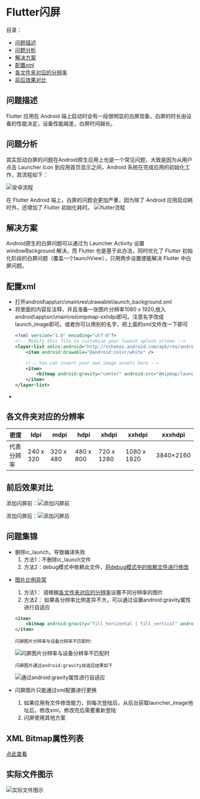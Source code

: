 # Flutter闪屏
目录：
- [问题描述](#desc)
- [问题分析](#analy)
- [解决方案](#resolve)
- [配置xml](#setting)
- [各文件夹对应的分辨率](#pixel)
- [前后效果对比](#compare)
## 问题描述 <span id='desc' />
Flutter 应用在 Android 端上启动时会有一段很明显的白屏现象，白屏的时长由设备的性能决定，设备性能越差，白屏时间越长。

## 问题分析 <span id='analy' />
其实启动白屏的问题在Android原生应用上也是一个常见问题，大致是因为从用户点击 Launcher Icon 到应用首页显示之间，Android 系统在完成应用的初始化工作，其流程如下：
<!-- ![安卓流程](./images/android.jpg) -->
![安卓流程](https://raw.githubusercontent.com/zc1789284658/Code-Note/master/flutter/images/android.jpg)


<!-- ![flutter流程](./images/flutter.jpg) -->
在 Flutter Android 端上，白屏的问题会更加严重，因为除了 Android 应用启动耗时外，还增加了 Flutter 初始化耗时。
![flutter流程](https://raw.githubusercontent.com/zc1789284658/Code-Note/master/flutter/images/flutter.jpg)

## 解决方案 <span id='resolve' />
Android原生的白屏问题可以通过为 Launcher Activity 设置 windowBackground 解决，而 Flutter 也是基于此办法，同时优化了 Flutter 初始化阶段的白屏问题（覆盖一个launchView），只用两步设置便能解决 Flutter 中白屏问题。

## 配置xml <span id='setting' />
- 打开android\app\src\main\res\drawable\launch_background.xml
- 将<item>里面的内容反注释，并且准备一张图片分辨率1080 x 1920,放入android\app\src\main\res\mipmap-xxhdpi即可。注意名字改成launch_image即可。或者你可以用别的名字，把上面的xml文件改一下即可
    ```xml
    <?xml version="1.0" encoding="utf-8"?>
    <!-- Modify this file to customize your launch splash screen -->
    <layer-list xmlns:android="http://schemas.android.com/apk/res/android">
        <item android:drawable="@android:color/white" />

        <!-- You can insert your own image assets here -->
        <item>
            <bitmap android:gravity="center" android:src="@mipmap/launch_image" />
        </item>
    </layer-list>

    ```
- 

## 各文件夹对应的分辨率 <span id='pixel' />
密度	| ldpi|	mdpi|	hdpi	|xhdpi|	xxhdpi	|xxxhdpi
--|--|--|--|--|--|--
代表分辨率	|240 x 320	|320 x 480	|480 x 800|	720 x 1280|	1080 x 1920|	3840×2160

## 前后效果对比 <span id='compare' />
<!-- 添加闪屏前：![添加闪屏前](./images/no-splash.gif) -->
添加闪屏前：![添加闪屏前](https://raw.githubusercontent.com/zc1789284658/Code-Note/master/flutter/images/no-splash.gif)

<!-- 添加闪屏后：![添加闪屏后](./images/has-splash.gif) -->
添加闪屏后：![添加闪屏后](https://raw.githubusercontent.com/zc1789284658/Code-Note/master/flutter/images/has-splash.gif)
## 问题集锦
- 删除ic_launch，导致编译失败
    1. 方法1：不删除ic_launch文件
    2. 方法2：debug模式中依赖此文件，<!--[将debug模式中的依赖文件进行修改](./images/delete-ic_launcher.png)-->[将debug模式中的依赖文件进行修改](https://raw.githubusercontent.com/zc1789284658/Code-Note/master/flutter/images/delete-ic_launcher.png)

<!-- - [图片比例异常](./images/no-adaptor.png) -->
- [图片比例异常](https://raw.githubusercontent.com/zc1789284658/Code-Note/master/flutter/images/no-adaptor.png)
    1. 方法1： 请根据[各文件夹对应的分辨率](#pixel)设置不同分辨率的图片
    2. 方法2： 如果各分辨率比例差异不大，可以通过设置android:gravity属性进行自适应
    ```xml
    <item>
        <bitmap android:gravity="fill_horizontal | fill_vertical" android:src="@mipmap/launch_image" />
    </item>
    ```
    `闪屏图片分辨率与设备分辨率不匹配时`:

    <!-- ![闪屏图片分辨率与设备分辨率不匹配时](./images/no-adaptor.png) -->
    ![闪屏图片分辨率与设备分辨率不匹配时](https://raw.githubusercontent.com/zc1789284658/Code-Note/master/flutter/images/no-adaptor.png)

    `闪屏图片通过android:gravity自适应结果如下`

    <!-- ![通过android:gravity属性进行自适应](./images/adapted.png) -->
    ![通过android:gravity属性进行自适应](https://raw.githubusercontent.com/zc1789284658/Code-Note/master/flutter/images/adapted.png)

- 闪屏图片只能通过xml配置进行更换
    1. 如果应用有文件修改能力，则每次登陆后，从后台获取launcher_image地址后，修改xml，修改完后需要重新登陆
    2. 闪屏使用其他方案

## XML Bitmap属性列表
[点此查看](./xmlBitmap.md)


## 实际文件图示
<!-- ![实际文件图示](./images/flutter_android_splash.png) -->
![实际文件图示](https://raw.githubusercontent.com/zc1789284658/Code-Note/master/flutter/images/flutter_android_splash.png)